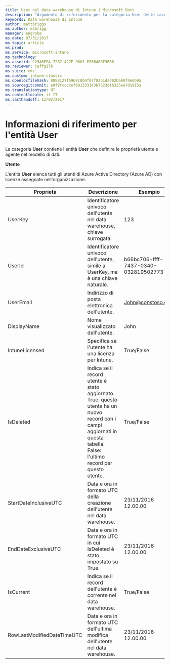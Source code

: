 ```yaml
---
title: User nel data warehouse di Intune | Microsoft Docs
description: "Argomento di riferimento per la categoria User delle raccolte di entità nell'API data warehouse di Intune."
keywords: Data warehouse di Intune
author: mattbriggs
ms.author: mabrigg
manager: angrobe
ms.date: 07/31/2017
ms.topic: article
ms.prod: 
ms.service: microsoft-intune
ms.technology: 
ms.assetid: C29A6EEA-72B7-427E-9601-E05B408F3BB0
ms.reviewer: jeffgilb
ms.suite: ems
ms.custom: intune-classic
ms.openlocfilehash: 8088127f5968c0b4f07f83b1dad02ba90f4e6b9a
ms.sourcegitcommit: e9f9fccccef691333143b7523d1b325ee7d1915a
ms.translationtype: HT
ms.contentlocale: it-IT
ms.lasthandoff: 11/02/2017
---
```

# <a name="reference-for-user-entity"></a>Informazioni di riferimento per l'entità User

La categoria **User** contiene l'entità **User** che definire le proprietà utente e agente nel modello di dati.

**Utente**

L'entità **User** elenca tutti gli utenti di Azure Active Directory (Azure AD) con licenze assegnate nell'organizzazione.

| Proprietà  | Descrizione | Esempio |
|---------|------------|--------|
| UserKey |Identificatore univoco dell'utente nel data warehouse, chiave surrogata. |123 |
| UserId |Identificatore univoco dell'utente, simile a UserKey, ma è una chiave naturale. |b66bc706-ffff-7437-0340-032819502773 |
| UserEmail |Indirizzo di posta elettronica dell'utente. |John@constoso.com |
| DisplayName |Nome visualizzato dell'utente. |John |
| IntuneLicensed |Specifica se l'utente ha una licenza per Intune. |True/False |
| IsDeleted |Indica se il record utente è stato aggiornato.  True: questo utente ha un nuovo record con i campi aggiornati in questa tabella. False: l'ultimo record per questo utente. |True/False |
| StartDateInclusiveUTC |Data e ora in formato UTC della creazione dell'utente nel data warehouse. |23/11/2016 12.00.00 |
| EndDateExclusiveUTC |Data e ora in formato UTC in cui IsDeleted è stato impostato su True. |23/11/2016 12.00.00 |
| IsCurrent |Indica se il record dell'utente è corrente nel data warehouse. |True/False |
| RowLastModifiedDateTimeUTC |Data e ora in formato UTC dell'ultima modifica dell'utente nel data warehouse. |23/11/2016 12.00.00 |

